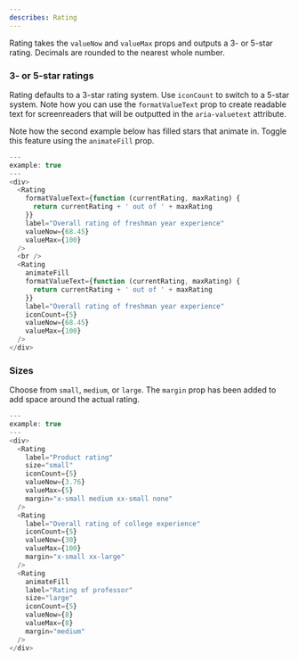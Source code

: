 ```yaml
---
describes: Rating
---
```


Rating takes the `valueNow` and `valueMax` props and
outputs a 3- or 5-star rating. Decimals are rounded to the nearest
whole number.
### 3- or 5-star ratings

Rating defaults to a 3-star rating system. Use `iconCount` to switch
to a 5-star system. Note how you can use the `formatValueText` prop to
create readable text for screenreaders that will be outputted in the
`aria-valuetext` attribute.

Note how the second example below has filled stars that animate in. Toggle
this feature using the `animateFill` prop.

```js
---
example: true
---
<div>
  <Rating
    formatValueText={function (currentRating, maxRating) {
      return currentRating + ' out of ' + maxRating
    }}
    label="Overall rating of freshman year experience"
    valueNow={68.45}
    valueMax={100}
  />
  <br />
  <Rating
    animateFill
    formatValueText={function (currentRating, maxRating) {
      return currentRating + ' out of ' + maxRating
    }}
    label="Overall rating of freshman year experience"
    iconCount={5}
    valueNow={68.45}
    valueMax={100}
  />
</div>
```

### Sizes

Choose from `small`, `medium`, or `large`. The `margin` prop has been added to add
space around the actual rating.

```js
---
example: true
---
<div>
  <Rating
    label="Product rating"
    size="small"
    iconCount={5}
    valueNow={3.76}
    valueMax={5}
    margin="x-small medium xx-small none"
  />
  <Rating
    label="Overall rating of college experience"
    iconCount={5}
    valueNow={30}
    valueMax={100}
    margin="x-small xx-large"
  />
  <Rating
    animateFill
    label="Rating of professor"
    size="large"
    iconCount={5}
    valueNow={8}
    valueMax={8}
    margin="medium"
  />
</div>
```
